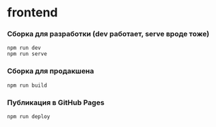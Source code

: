 # frontend

### Сборка для разработки (dev работает, serve вроде тоже)
```
npm run dev
npm run serve
```
### Сборка для продакшена
```
npm run build
```
### Публикация в GitHub Pages
```
npm run deploy
```
